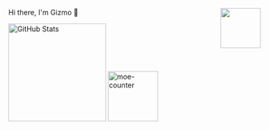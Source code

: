 <p>
  <img src="https://assets.liuli.lol/file/lumina-moe/icons/icon.png" width="80" height="80" align="right">
  <p>Hi there, I'm Gizmo 👋</p>
</p>

<img src="https://github-stats.liuli.lol/api?username=GizmoOAO&show_icons=true&include_all_commits=true&count_private=true&theme=vue" height="195" title="GitHub Stats">

<a href="https://github.com/GizmoOAO/moe-counter-vercel">
  <img src="https://moe-counter-vercel.vercel.app/get/@gizmo.github?theme=rule34" height="100" title="moe-counter">
</a>
